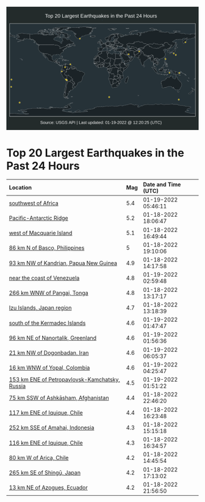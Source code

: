 ![Map](./map.png)

# Top 20 Largest Earthquakes in the Past 24 Hours

| Location | Mag | Date and Time (UTC) |
|:---|:---|:---|
| [southwest of Africa](https://earthquake.usgs.gov/earthquakes/eventpage/us7000gd3p) | 5.4 | 01-19-2022 05:46:11 |
| [Pacific-Antarctic Ridge](https://earthquake.usgs.gov/earthquakes/eventpage/us7000gcz4) | 5.2 | 01-18-2022 18:06:47 |
| [west of Macquarie Island](https://earthquake.usgs.gov/earthquakes/eventpage/us7000gcxi) | 5.1 | 01-18-2022 16:49:44 |
| [86 km N of Basco, Philippines](https://earthquake.usgs.gov/earthquakes/eventpage/us7000gczf) | 5 | 01-18-2022 19:10:06 |
| [93 km NW of Kandrian, Papua New Guinea](https://earthquake.usgs.gov/earthquakes/eventpage/us7000gcw2) | 4.9 | 01-18-2022 14:17:58 |
| [near the coast of Venezuela](https://earthquake.usgs.gov/earthquakes/eventpage/us7000gd2r) | 4.8 | 01-19-2022 02:59:48 |
| [266 km WNW of Pangai, Tonga](https://earthquake.usgs.gov/earthquakes/eventpage/us7000gcvu) | 4.8 | 01-18-2022 13:17:17 |
| [Izu Islands, Japan region](https://earthquake.usgs.gov/earthquakes/eventpage/us7000gcvy) | 4.7 | 01-18-2022 13:18:39 |
| [south of the Kermadec Islands](https://earthquake.usgs.gov/earthquakes/eventpage/us7000gd2e) | 4.6 | 01-19-2022 01:47:47 |
| [96 km NE of Nanortalik, Greenland](https://earthquake.usgs.gov/earthquakes/eventpage/us7000gd2f) | 4.6 | 01-19-2022 01:56:36 |
| [21 km NW of Dogonbadan, Iran](https://earthquake.usgs.gov/earthquakes/eventpage/us7000gd3t) | 4.6 | 01-19-2022 06:05:37 |
| [16 km WNW of Yopal, Colombia](https://earthquake.usgs.gov/earthquakes/eventpage/us7000gd37) | 4.6 | 01-19-2022 04:25:47 |
| [153 km ENE of Petropavlovsk-Kamchatsky, Russia](https://earthquake.usgs.gov/earthquakes/eventpage/us7000gd2g) | 4.5 | 01-19-2022 01:51:22 |
| [75 km SSW of Ashkāsham, Afghanistan](https://earthquake.usgs.gov/earthquakes/eventpage/us7000gd0v) | 4.4 | 01-18-2022 22:46:20 |
| [117 km ENE of Iquique, Chile](https://earthquake.usgs.gov/earthquakes/eventpage/us7000gcxc) | 4.4 | 01-18-2022 16:23:48 |
| [252 km SSE of Amahai, Indonesia](https://earthquake.usgs.gov/earthquakes/eventpage/us7000gcx4) | 4.3 | 01-18-2022 15:15:18 |
| [116 km ENE of Iquique, Chile](https://earthquake.usgs.gov/earthquakes/eventpage/us7000gcxf) | 4.3 | 01-18-2022 16:34:57 |
| [80 km W of Arica, Chile](https://earthquake.usgs.gov/earthquakes/eventpage/us7000gcx0) | 4.2 | 01-18-2022 14:45:54 |
| [265 km SE of Shingū, Japan](https://earthquake.usgs.gov/earthquakes/eventpage/us7000gcxl) | 4.2 | 01-18-2022 17:13:02 |
| [13 km NE of Azogues, Ecuador](https://earthquake.usgs.gov/earthquakes/eventpage/us7000gd0q) | 4.2 | 01-18-2022 21:56:50 |
